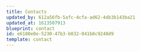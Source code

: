 ```yaml
---
title: Contacts
updated_by: 612a56fb-5afc-4cfa-ad62-4db3b143ba21
updated_at: 1613507913
blueprint: contact
id: e6180e0e-5230-47b3-b032-041b8c9240d9
template: contact
---
```

